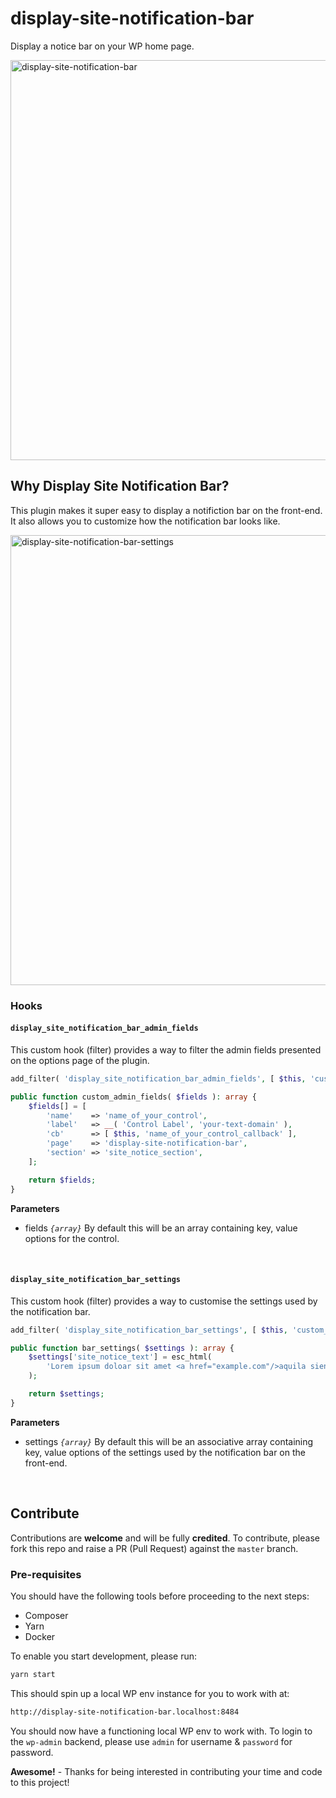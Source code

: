# display-site-notification-bar

Display a notice bar on your WP home page.

<img width="640" alt="display-site-notification-bar" src="https://github.com/user-attachments/assets/4f4bff9e-c2ea-4afe-8012-1dc736ab17ef" />

## Why Display Site Notification Bar?

This plugin makes it super easy to display a notifiction bar on the front-end. It also allows you to customize how the notification bar looks like.

<img width="720" alt="display-site-notification-bar-settings" src="https://github.com/user-attachments/assets/1e227f6e-ee54-4e57-81fd-45f0a7aa7c4b" />

### Hooks

#### `display_site_notification_bar_admin_fields`

This custom hook (filter) provides a way to filter the admin fields presented on the options page of the plugin.

```php
add_filter( 'display_site_notification_bar_admin_fields', [ $this, 'custom_admin_fields' ] );

public function custom_admin_fields( $fields ): array {
    $fields[] = [
        'name'    => 'name_of_your_control',
        'label'   => __( 'Control Label', 'your-text-domain' ),
        'cb'      => [ $this, 'name_of_your_control_callback' ],
        'page'    => 'display-site-notification-bar',
        'section' => 'site_notice_section',
    ];

    return $fields;
}
```

**Parameters**

- fields _`{array}`_ By default this will be an array containing key, value options for the control.
<br/>

#### `display_site_notification_bar_settings`

This custom hook (filter) provides a way to customise the settings used by the notification bar.

```php
add_filter( 'display_site_notification_bar_settings', [ $this, 'custom_bar_settings' ] );

public function bar_settings( $settings ): array {
    $settings['site_notice_text'] = esc_html(
        'Lorem ipsum doloar sit amet <a href="example.com"/>aquila siento</a>'
    );

    return $settings;
}
```

**Parameters**

- settings _`{array}`_ By default this will be an associative array containing key, value options of the settings used by the notification bar on the front-end.
<br/>

## Contribute

Contributions are __welcome__ and will be fully __credited__. To contribute, please fork this repo and raise a PR (Pull Request) against the `master` branch.

### Pre-requisites

You should have the following tools before proceeding to the next steps:

- Composer
- Yarn
- Docker

To enable you start development, please run:

```bash
yarn start
```

This should spin up a local WP env instance for you to work with at:

```bash
http://display-site-notification-bar.localhost:8484
```

You should now have a functioning local WP env to work with. To login to the `wp-admin` backend, please use `admin` for username & `password` for password.

__Awesome!__ - Thanks for being interested in contributing your time and code to this project!
